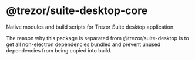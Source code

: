# @trezor/suite-desktop-core

Native modules and build scripts for Trezor Suite desktop application.

The reason why this package is separated from @trezor/suite-desktop is to get all non-electron dependencies bundled and prevent unused dependencies from being copied into build.
